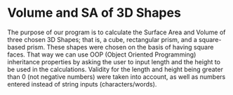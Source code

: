 # Volume and SA of 3D Shapes
The purpose of our program is to calculate the Surface Area and Volume of three chosen 3D Shapes; that is, a cube, rectangular prism, and a square-based prism. These shapes were chosen on the basis of having square faces. That way we can use OOP (Object Oriented Programming) inheritance properties by asking the user to input length and the height to be used in the calculations. Validity for the length and height being greater than 0 (not negative numbers) were taken into account, as well as numbers entered instead of string inputs (characters/words). 
